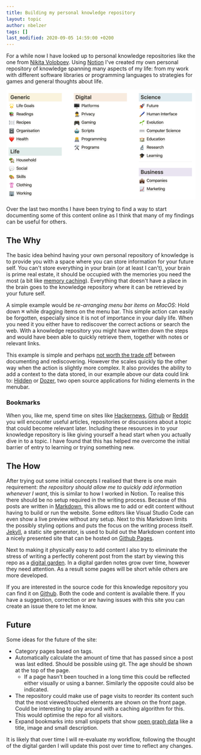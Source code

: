 ```yaml
---
title: Building my personal knowledge repository
layout: topic
author: nbelzer
tags: []
last_modified: 2020-09-05 14:59:00 +0200
---
```


For a while now I have looked up to personal knowledge repositories like the one from [Nikita Voloboev](https://wiki.nikitavoloboev.xyz). Using [Notion](https://www.notion.so) I've created my own personal repository of knowledge spanning many aspects of my life: from my work with different software libraries or programming languages to strategies for games and general thoughts about life.

![My notion categories](/assets/img/notion-person-wiki-categories.png)

Over the last two months I have been trying to find a way to start documenting some of this content online as I think that many of my findings can be useful for others.

## The Why

The basic idea behind having your own personal repository of knowledge is to provide you with a space where you can store information for your future self. You can't store everything in your brain (or at least I can't), your brain is prime real estate, it should be occupied with the memories you need the most (a bit like [memory caching](https://en.wikipedia.org/wiki/Cache_(computing))). Everything that doesn't have a place in the brain goes to the knowledge repository where it can be retrieved by your future self.

A simple example would be _re-arranging menu bar items on MacOS_: Hold down <kbd>⌘</kbd> while dragging items on the menu bar. This simple action can easily be forgotten, especially since it is not of importance in your daily life. When you need it you either have to rediscover the correct actions or search the web. With a knowledge repository you might have written down the steps and would have been able to quickly retrieve them, together with notes or relevant links. 

This example is simple and perhaps [not worth the trade off](https://xkcd.com/1205/) between documenting and rediscovering. However the scales quickly tip the other way when the action is slightly more complex. It also provides the ability to add a context to the data stored, in our example above our data could link to: [Hidden](https://github.com/dwarvesf/hidden) or [Dozer](https://github.com/Mortennn/Dozer), two open source applications for hiding elements in the menubar.

### Bookmarks

When you, like me, spend time on sites like [Hackernews](https://news.ycombinator.com), [Github](https://github.com/explore) or [Reddit](https://www.reddit.com) you will encounter useful articles, repositories or discussions about a topic that could become relevant later. Including these resources in to your knowledge repository is like giving yourself a head start when you actually dive in to a topic. I have found that this has helped me overcome the initial barrier of entry to learning or trying something new. 

## The How

After trying out some initial concepts I realised that there is one main requirement: _the repository should allow me to quickly add information whenever I want_, this is similar to how I worked in Notion. To realise this there should be no setup required in the writing process. Because of this posts are written in [Markdown](https://daringfireball.net/projects/markdown/), this allows me to add or edit content without having to build or run the website. Some editors like Visual Studio Code can even show a live preview without any setup. Next to this Markdown limits the possibly styling options and puts the focus on the writing process itself. [Jekyll](https://jekyllrb.com), a static site generator, is used to build out the Markdown content into a nicely presented site that can be hosted on [Github Pages](https://pages.github.com).

Next to making it physically easy to add content I also try to eliminate the stress of writing a perfectly coherent post from the start by viewing this repo as a [digital garden](https://joelhooks.com/digital-garden). In a digital garden notes grow over time, however they need attention. As a result some pages will be short while others are more developed. 

If you are interested in the source code for this knowledge repository you can find it on [Github](https://github.com/nbelzer/notes). Both the code and content is available there. If you have a suggestion, correction or are having issues with this site you can create an issue there to let me know.

## Future

Some ideas for the future of the site:
- Category pages based on tags.
- Automatically calculate the amount of time that has passed since a post was last edited. Should be possible using git. The age should be shown at the top of the page.
    - If a page hasn't been touched in a long time this could be reflected either visually or using a banner. Similarly the opposite could also be indicated.
- The repository could make use of page visits to reorder its content such that the most viewed/touched elements are shown on the front page. Could be interesting to play around with a caching algorithm for this. This would optimise the repo for all visitors.
- Expand bookmarks into small snippets that show [open graph data](https://ogp.me) like a title, image and small description.

It is likely that over time I will re-evaluate my workflow, following the thought of the digital garden I will update this post over time to reflect any changes.
